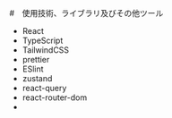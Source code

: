 #　使用技術、ライブラリ及びその他ツール
- React
- TypeScript
- TailwindCSS
- prettier
- ESlint
- zustand
- react-query
- react-router-dom
- 